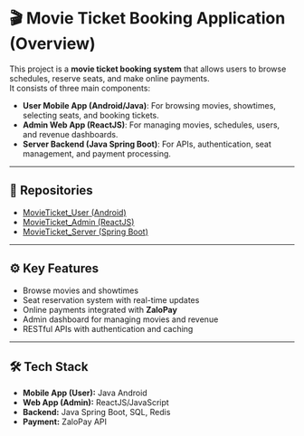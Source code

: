 # 🎬 Movie Ticket Booking Application (Overview)

This project is a **movie ticket booking system** that allows users to browse schedules, reserve seats, and make online payments.  
It consists of three main components:  

- **User Mobile App (Android/Java)**: For browsing movies, showtimes, selecting seats, and booking tickets.  
- **Admin Web App (ReactJS)**: For managing movies, schedules, users, and revenue dashboards.  
- **Server Backend (Java Spring Boot)**: For APIs, authentication, seat management, and payment processing.  

---

## 🔗 Repositories

- [MovieTicket_User (Android)](https://github.com/khoavirgo/LVTN_User)  
- [MovieTicket_Admin (ReactJS)](https://github.com/khoavirgo/LVTN_Admin)  
- [MovieTicket_Server (Spring Boot)](https://github.com/khoavirgo/LVTN_Backend)  

---

## ⚙️ Key Features
- Browse movies and showtimes  
- Seat reservation system with real-time updates  
- Online payments integrated with **ZaloPay**  
- Admin dashboard for managing movies and revenue  
- RESTful APIs with authentication and caching  

---

## 🛠️ Tech Stack
- **Mobile App (User):** Java Android  
- **Web App (Admin):** ReactJS/JavaScript  
- **Backend:** Java Spring Boot, SQL, Redis  
- **Payment:** ZaloPay API  
